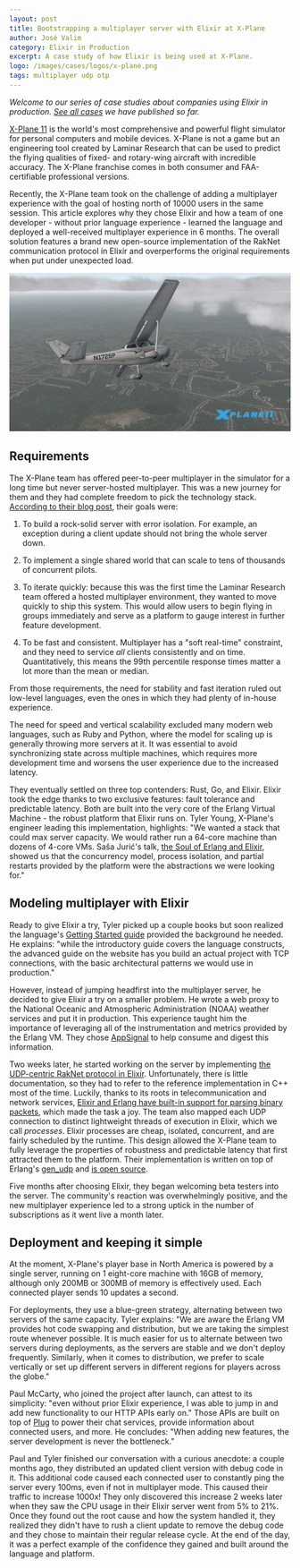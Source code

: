 ```yaml
---
layout: post
title: Bootstrapping a multiplayer server with Elixir at X-Plane
author: José Valim
category: Elixir in Production
excerpt: A case study of how Elixir is being used at X-Plane.
logo: /images/cases/logos/x-plane.png
tags: multiplayer udp otp
---
```


*Welcome to our series of case studies about companies using Elixir in production. [See all cases](/cases.html) we have published so far.*

[X-Plane 11](https://www.x-plane.com/) is the world's most comprehensive and powerful flight simulator for personal computers and mobile devices. X-Plane is not a game but an engineering tool created by Laminar Research that can be used to predict the flying qualities of fixed- and rotary-wing aircraft with incredible accuracy. The X-Plane franchise comes in both consumer and FAA-certifiable professional versions.

Recently, the X-Plane team took on the challenge of adding a multiplayer experience with the goal of hosting north of 10000 users in the same session. This article explores why they chose Elixir and how a team of one developer - without prior language experience - learned the language and deployed a well-received multiplayer experience in 6 months. The overall solution features a brand new open-source implementation of the RakNet communication protocol in Elixir and overperforms the original requirements when put under unexpected load.

![X-Plane](/images/cases/bg/x-plane.jpg)

## Requirements

The X-Plane team has offered peer-to-peer multiplayer in the simulator for a long time but never server-hosted multiplayer. This was a new journey for them and they had complete freedom to pick the technology stack. [According to their blog post](https://developer.x-plane.com/2021/01/have-you-heard-the-good-news-about-elixir/), their goals were:

1. To build a rock-solid server with error isolation. For example, an exception during a client update should not bring the whole server down.

2. To implement a single shared world that can scale to tens of thousands of concurrent pilots.

3. To iterate quickly: because this was the first time the Laminar Research team offered a hosted multiplayer environment, they wanted to move quickly to ship this system. This would allow users to begin flying in groups immediately and serve as a platform to gauge interest in further feature development. 

4. To be fast and consistent. Multiplayer has a "soft real-time" constraint, and they need to service _all_ clients consistently and on time. Quantitatively, this means the 99th percentile response times matter a lot more than the mean or median.

From those requirements, the need for stability and fast iteration ruled out low-level languages, even the ones in which they had plenty of in-house experience.

The need for speed and vertical scalability excluded many modern web languages, such as Ruby and Python, where the model for scaling up is generally throwing more servers at it. It was essential to avoid synchronizing state across multiple machines, which requires more development time and worsens the user experience due to the increased latency.

They eventually settled on three top contenders: Rust, Go, and Elixir. Elixir took the edge thanks to two exclusive features: fault tolerance and predictable latency. Both are built into the very core of the Erlang Virtual Machine - the robust platform that Elixir runs on. Tyler Young, X-Plane's engineer leading this implementation, highlights: "We wanted a stack that could max server capacity. We would rather run a 64-core machine than dozens of 4-core VMs. Saša Jurić's talk, [the Soul of Erlang and Elixir](https://www.youtube.com/watch?v=JvBT4XBdoUE), showed us that the concurrency model, process isolation, and partial restarts provided by the platform were the abstractions we were looking for."

## Modeling multiplayer with Elixir

Ready to give Elixir a try, Tyler picked up a couple books but soon realized the language's [Getting Started guide](https://hexdocs.pm/elixir/1.16/introduction.html) provided the background he needed. He explains: "while the introductory guide covers the language constructs, the advanced guide on the website has you build an actual project with TCP connections, with the basic architectural patterns we would use in production."

However, instead of jumping headfirst into the multiplayer server, he decided to give Elixir a try on a smaller problem. He wrote a web proxy to the National Oceanic and Atmospheric Administration (NOAA) weather services and put it in production. This experience taught him the importance of leveraging all of the instrumentation and metrics provided by the Erlang VM. They chose [AppSignal](https://www.appsignal.com/) to help consume and digest this information.

Two weeks later, he started working on the server by implementing [the UDP-centric RakNet protocol in Elixir](https://en.wikipedia.org/wiki/RakNet). Unfortunately, there is little documentation, so they had to refer to the reference implementation in C++ most of the time. Luckily, thanks to its roots in telecommunication and network services, [Elixir and Erlang have built-in support for parsing binary packets](https://hexdocs.pm/elixir/Kernel.SpecialForms.html#%3C%3C%3E%3E/1), which made the task a joy. The team also mapped each UDP connection to distinct lightweight threads of execution in Elixir, which we call _processes_. Elixir processes are cheap, isolated, concurrent, and are fairly scheduled by the runtime. This design allowed the X-Plane team to fully leverage the properties of robustness and predictable latency that first attracted them to the platform. Their implementation is written on top of Erlang's [gen_udp](http://www.erlang.org/doc/man/gen_udp.html) and [is open source](https://github.com/X-Plane/elixir-raknet).

Five months after choosing Elixir, they began welcoming beta testers into the server. The community's reaction was overwhelmingly positive, and the new multiplayer experience led to a strong uptick in the number of subscriptions as it went live a month later.

## Deployment and keeping it simple

At the moment, X-Plane's player base in North America is powered by a single server, running on 1 eight-core machine with 16GB of memory, although only 200MB or 300MB of memory is effectively used. Each connected player sends 10 updates a second.

For deployments, they use a blue-green strategy, alternating between two servers of the same capacity. Tyler explains: "We are aware the Erlang VM provides hot code swapping and distribution, but we are taking the simplest route whenever possible. It is much easier for us to alternate between two servers during deployments, as the servers are stable and we don't deploy frequently. Similarly, when it comes to distribution, we prefer to scale vertically or set up different servers in different regions for players across the globe."

Paul McCarty, who joined the project after launch, can attest to its simplicity: "even without prior Elixir experience, I was able to jump in and add new functionality to our HTTP APIs early on." Those APIs are built on top of [Plug](http://github.com/elixir-lang/plug) to power their chat services, provide information about connected users, and more. He concludes: "When adding new features, the server development is never the bottleneck."

Paul and Tyler finished our conversation with a curious anecdote: a couple months ago, they distributed an updated client version with debug code in it. This additional code caused each connected user to constantly ping the server every 100ms, even if not in multiplayer mode. This caused their traffic to increase 1000x! They only discovered this increase 2 weeks later when they saw the CPU usage in their Elixir server went from 5% to 21%. Once they found out the root cause and how the system handled it, they realized they didn't have to rush a client update to remove the debug code and they chose to maintain their regular release cycle. At the end of the day, it was a perfect example of the confidence they gained and built around the language and platform.
